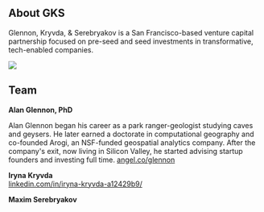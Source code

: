 ## About GKS

Glennon, Kryvda, & Serebryakov is a San Francisco-based venture capital partnership focused on pre-seed and seed investments in transformative, tech-enabled companies.

<p>
<img src="https://gks-vc.github.io/assets/images/hacker.jpg"> 
</p>

## Team

__Alan Glennon, PhD__  
<p>Alan Glennon began his career as a park ranger-geologist studying caves and geysers. He later earned a doctorate in computational geography and co-founded Arogi, an NSF-funded geospatial analytics company. After the company's exit, now living in Silicon Valley, he started advising startup founders and investing full time. <a href="https://angel.co/glennon">angel.co/glennon</a><br /></p>

__Iryna Kryvda__  
<a href="https://www.linkedin.com/in/iryna-kryvda-a12429b9/">linkedin.com/in/iryna-kryvda-a12429b9/</a>
<p />

__Maxim Serebryakov__  


